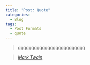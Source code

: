 ```yaml
---
title: "Post: Quote"
categories:
  - Blog
tags:
  - Post Formats
  - quote
---
```


> ggggggggggggggggggggggggg
  
> <cite><a href="http://www.brainyquote.com/quotes/quotes/m/marktwain163473.html">Mark Twain</a></cite>
